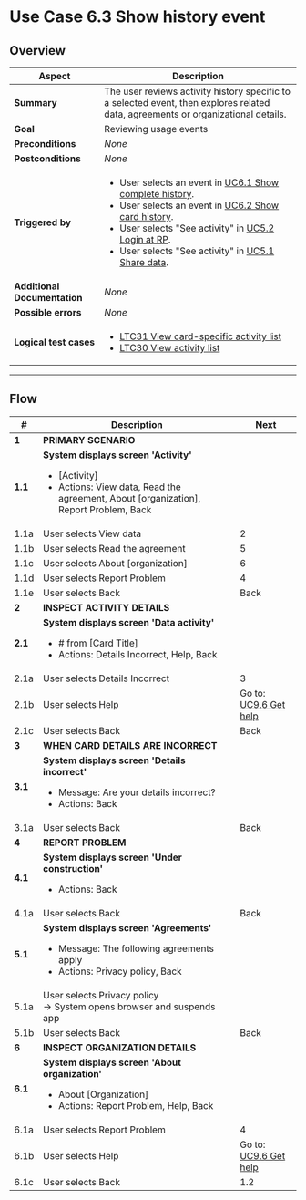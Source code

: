 # Use Case 6.3 Show history event

## Overview

| Aspect                       | Description                                                                                                                                                                                                                                                                                                                                                                                                           |
|------------------------------|-----------------------------------------------------------------------------------------------------------------------------------------------------------------------------------------------------------------------------------------------------------------------------------------------------------------------------------------------------------------------------------------------------------------------|
| **Summary**                  | The user reviews activity history specific to a selected event, then explores related data, agreements or organizational details.                                                                                                                                                                                                                                                                                     |
| **Goal**                     | Reviewing usage events                                                                                                                                                                                                                                                                                                                                                                                                |
| **Preconditions**            | *None*                                                                                                                                                                                                                                                                                                                                                                                                                |
| **Postconditions**           | *None*                                                                                                                                                                                                                                                                                                                                                                                                                |
| **Triggered by**             | <ul><li>User selects an event in [UC6.1 Show complete history](UC6.1_ShowCompleteUsageAndManagementHistory.md).</li><li>User selects an event in [UC6.2 Show card history](UC6.2_ShowUsageAndManagementHistoryOfCard.md).</li><li>User selects "See activity" in [UC5.2 Login at RP](UC5.2_LoginToApplicationOfRP.md).</li><li>User selects "See activity" in [UC5.1 Share data](UC5.1_ShareDataWithRP.md).</li></ul> |
| **Additional Documentation** | *None*                                                                                                                                                                                                                                                                                                                                                                                                                |
| **Possible errors**          | *None*                                                                                                                                                                                                                                                                                                                                                                                                                |
| **Logical test cases**       | <ul><li>[LTC31 View card-specific activity list](../logical-test-cases.md#ltc31)</li><li>[LTC30 View activity list](../logical-test-cases.md#ltc30)</li></ul>                                                                                                                                                                                                                                                         |
 
---

## Flow

| #       | Description                                                                                                                                                  | Next                                      |
|---------|--------------------------------------------------------------------------------------------------------------------------------------------------------------|-------------------------------------------|
| **1**   | **PRIMARY SCENARIO**                                                                                                                                         |                                           |
| **1.1** | **System displays screen 'Activity'**<ul><li>[Activity]</li><li>Actions: View data, Read the agreement, About [organization], Report Problem, Back</li></ul> |                                           |
| 1.1a    | User selects View data                                                                                                                                       | 2                                         |
| 1.1b    | User selects Read the agreement                                                                                                                              | 5                                         |
| 1.1c    | User selects About [organization]                                                                                                                            | 6                                         |
| 1.1d    | User selects Report Problem                                                                                                                                  | 4                                         |
| 1.1e    | User selects Back                                                                                                                                            | Back                                      |
| **2**   | **INSPECT ACTIVITY DETAILS**                                                                                                                                 |                                           |
| **2.1** | **System displays screen 'Data activity'**<ul><li># from [Card Title]</li><li>Actions: Details Incorrect, Help, Back</li></ul>                               |                                           |
| 2.1a    | User selects Details Incorrect                                                                                                                               | 3                                         |
| 2.1b    | User selects Help                                                                                                                                            | Go to: [UC9.6 Get help](UC9.6_GetHelp.md) |
| 2.1c    | User selects Back                                                                                                                                            | Back                                      |
| **3**   | **WHEN CARD DETAILS ARE INCORRECT**                                                                                                                          |                                           |
| **3.1** | **System displays screen 'Details incorrect'**<ul><li>Message: Are your details incorrect?</li><li>Actions: Back</li></ul>                                   |                                           |
| 3.1a    | User selects Back                                                                                                                                            | Back                                      |
| **4**   | **REPORT PROBLEM**                                                                                                                                           |                                           |
| **4.1** | **System displays screen 'Under construction'**<ul><li>Actions: Back</li></ul>                                                                               |                                           |
| 4.1a    | User selects Back                                                                                                                                            | Back                                      |
| **5.1** | **System displays screen 'Agreements'**<ul><li>Message: The following agreements apply</li><li>Actions: Privacy policy, Back</li></ul>                       |                                           |
| 5.1a    | User selects Privacy policy <br>&rarr; System opens browser and suspends app                                                                                 |                                           |
| 5.1b    | User selects Back                                                                                                                                            | Back                                      |
| **6**   | **INSPECT ORGANIZATION DETAILS**                                                                                                                             |                                           |
| **6.1** | **System displays screen 'About organization'**<ul><li>About [Organization]</li><li>Actions: Report Problem, Help, Back</li></ul>                            |                                           |
| 6.1a    | User selects Report Problem                                                                                                                                  | 4                                         |
| 6.1b    | User selects Help                                                                                                                                            | Go to: [UC9.6 Get help](UC9.6_GetHelp.md) |
| 6.1c    | User selects Back                                                                                                                                            | 1.2                                       |